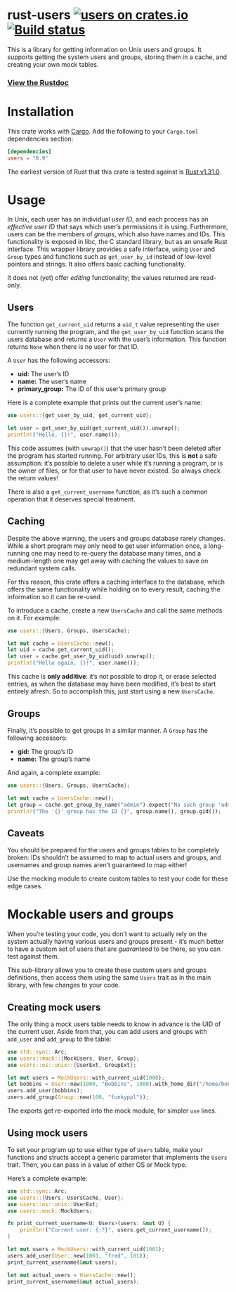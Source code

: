 # rust-users [![users on crates.io](http://meritbadge.herokuapp.com/users)](https://crates.io/crates/users) [![Build status](https://travis-ci.org/ogham/rust-users.svg?branch=master)](https://travis-ci.org/ogham/rust-users)

This is a library for getting information on Unix users and groups. It supports getting the system users and groups, storing them in a cache, and creating your own mock tables.

### [View the Rustdoc](https://docs.rs/users)


# Installation

This crate works with [Cargo](http://crates.io). Add the following to your `Cargo.toml` dependencies section:

```toml
[dependencies]
users = "0.9"
```

The earliest version of Rust that this crate is tested against is [Rust v1.31.0](https://blog.rust-lang.org/2018/12/06/Rust-1.31-and-rust-2018.html).


# Usage

In Unix, each user has an individual *user ID*, and each process has an *effective user ID* that says which user’s permissions it is using.
Furthermore, users can be the members of *groups*, which also have names and IDs.
This functionality is exposed in libc, the C standard library, but as an unsafe Rust interface.
This wrapper library provides a safe interface, using `User` and `Group` types and functions such as `get_user_by_id` instead of low-level pointers and strings.
It also offers basic caching functionality.

It does not (yet) offer *editing* functionality; the values returned are read-only.


## Users

The function `get_current_uid` returns a `uid_t` value representing the user currently running the program, and the `get_user_by_uid` function scans the users database and returns a `User` with the user’s information.
This function returns `None` when there is no user for that ID.

A `User` has the following accessors:

- **uid:** The user’s ID
- **name:** The user’s name
- **primary_group:** The ID of this user’s primary group

Here is a complete example that prints out the current user’s name:

```rust
use users::{get_user_by_uid, get_current_uid};

let user = get_user_by_uid(get_current_uid()).unwrap();
println!("Hello, {}!", user.name());
```

This code assumes (with `unwrap()`) that the user hasn’t been deleted after the program has started running.
For arbitrary user IDs, this is **not** a safe assumption: it’s possible to delete a user while it’s running a program, or is the owner of files, or for that user to have never existed.
So always check the return values!

There is also a `get_current_username` function, as it’s such a common operation that it deserves special treatment.


## Caching

Despite the above warning, the users and groups database rarely changes.
While a short program may only need to get user information once, a long-running one may need to re-query the database many times, and a medium-length one may get away with caching the values to save on redundant system calls.

For this reason, this crate offers a caching interface to the database, which offers the same functionality while holding on to every result, caching the information so it can be re-used.

To introduce a cache, create a new `UsersCache` and call the same methods on it.
For example:

```rust
use users::{Users, Groups, UsersCache};

let mut cache = UsersCache::new();
let uid = cache.get_current_uid();
let user = cache.get_user_by_uid(uid).unwrap();
println!("Hello again, {}!", user.name());
```

This cache is **only additive**: it’s not possible to drop it, or erase selected entries, as when the database may have been modified, it’s best to start entirely afresh.
So to accomplish this, just start using a new `UsersCache`.


## Groups

Finally, it’s possible to get groups in a similar manner.
A `Group` has the following accessors:

- **gid:** The group’s ID
- **name:** The group’s name

And again, a complete example:

```rust
use users::{Users, Groups, UsersCache};

let mut cache = UsersCache::new();
let group = cache.get_group_by_name("admin").expect("No such group 'admin'!");
println!("The '{}' group has the ID {}", group.name(), group.gid());
```


## Caveats

You should be prepared for the users and groups tables to be completely broken: IDs shouldn’t be assumed to map to actual users and groups, and usernames and group names aren’t guaranteed to map either!

Use the mocking module to create custom tables to test your code for these edge cases.


# Mockable users and groups

When you’re testing your code, you don’t want to actually rely on the system actually having various users and groups present - it’s much better to have a custom set of users that are *guaranteed* to be there, so you can test against them.

This sub-library allows you to create these custom users and groups definitions, then access them using the same `Users` trait as in the main library, with few changes to your code.


## Creating mock users

The only thing a mock users table needs to know in advance is the UID of the current user.
Aside from that, you can add users and groups with `add_user` and `add_group` to the table:

```rust
use std::sync::Arc;
use users::mock::{MockUsers, User, Group};
use users::os::unix::{UserExt, GroupExt};

let mut users = MockUsers::with_current_uid(1000);
let bobbins = User::new(1000, "Bobbins", 1000).with_home_dir("/home/bobbins");
users.add_user(bobbins);
users.add_group(Group::new(100, "funkyppl"));
```

The exports get re-exported into the mock module, for simpler `use` lines.


## Using mock users

To set your program up to use either type of `Users` table, make your functions and structs accept a generic parameter that implements the `Users` trait.
Then, you can pass in a value of either OS or Mock type.

Here’s a complete example:

```rust
use std::sync::Arc;
use users::{Users, UsersCache, User};
use users::os::unix::UserExt;
use users::mock::MockUsers;

fn print_current_username<U: Users>(users: &mut U) {
    println!("Current user: {:?}", users.get_current_username());
}

let mut users = MockUsers::with_current_uid(1001);
users.add_user(User::new(1001, "fred", 101));
print_current_username(&mut users);

let mut actual_users = UsersCache::new();
print_current_username(&mut actual_users);
```
